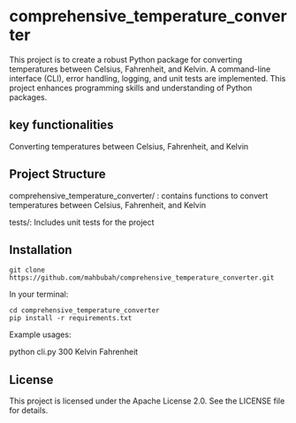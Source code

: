 # comprehensive_temperature_converter
This project is to create a robust Python package for converting temperatures between Celsius, Fahrenheit, and Kelvin.
A command-line interface (CLI), error handling, logging, and unit tests are implemented. 
This project enhances programming skills and understanding of Python packages.

## key functionalities
Converting temperatures between Celsius, Fahrenheit, and Kelvin

## Project Structure
comprehensive_temperature_converter/ : contains functions to convert temperatures between
Celsius, Fahrenheit, and Kelvin

tests/: Includes unit tests for the project

## Installation

    git clone https://github.com/mahbubah/comprehensive_temperature_converter.git

In your terminal:

    cd comprehensive_temperature_converter
    pip install -r requirements.txt
    

Example usages:

python cli.py 300 Kelvin Fahrenheit

## License
This project is licensed under the Apache License 2.0. See the LICENSE file for details.
